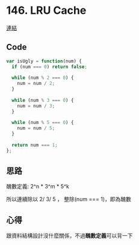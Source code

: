 # 146. LRU Cache

[連結](https://leetcode.com/problems/ugly-number/)

## Code

```javascript
var isUgly = function(num) {
  if (num === 0) return false;
  
  while (num % 2 === 0) {
    num = num / 2;
  }
  
  while (num % 3 === 0) {
    num = num / 3;
  }
  
  while (num % 5 === 0) {
    num = num / 5;
  }
  
  return num === 1;
};
```

## 思路

醜數定義: 2^n * 3^m * 5^k

所以連續除以 2/ 3/ 5 ， 整除(num === 1)，即為醜數

## 心得

跟資料結構設計沒什麼關係，不過**醜數定義**可以背一下
